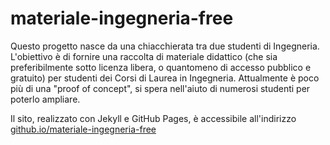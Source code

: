# materiale-ingegneria-free
Questo progetto nasce da una chiacchierata tra due studenti di Ingegneria. 
L'obiettivo è di fornire una raccolta di materiale didattico (che sia preferibilmente sotto licenza libera, o quantomeno di accesso pubblico e gratuito) per studenti dei Corsi di Laurea in Ingegneria.
Attualmente è poco più di una "proof of concept", si spera nell'aiuto di numerosi studenti per poterlo ampliare.

Il sito, realizzato con Jekyll e GitHub Pages, è accessibile all'indirizzo [github.io/materiale-ingegneria-free](https://f-dinucci.github.io/materiale-ingegneria-free/)
